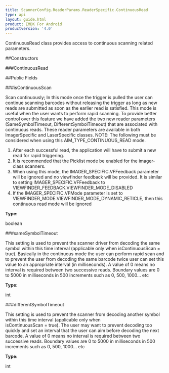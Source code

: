```yaml
---
title: ScannerConfig.ReaderParams.ReaderSpecific.ContinuousRead
type: api
layout: guide.html
product: EMDK For Android
productversion: '4.0'
---
```



ContinuousRead class provides access to continuous scanning related parameters.

##Constructors

###ContinuousRead



##Public Fields

###isContinuousScan

Scan continuously; In this mode once the trigger is pulled the user can continue scanning barcodes without releasing the trigger 
 as long as new reads are submitted as soon as the earlier read is satisfied. This mode is useful when the user wants to perform 
 rapid scanning. To provide better control over this feature we have added the two new reader parameters (SameSymbolTimeout, 
 DifferentSymbolTimeout) that are associated with continuous reads. These reader parameters are available in both ImagerSpecific 
 and LaserSpecific classes. 
 NOTE: The following must be considered when using this AIM_TYPE_CONTINUOUS_READ mode. 
 1. After each successful read, the application will have to submit a new read for rapid triggering. 
 2. It is recommended that the Picklist mode be enabled for the imager-class scanners. 
 3. When using this mode, the IMAGER_SPECIFIC.VFFeedback parameter will be ignored and no viewfinder feedback will be provided. 
 It is similar to setting IMAGER_SPECIFIC.VFFeedback to VIEWFINDER_FEEDBACK.VIEWFINDER_MODE_DISABLED 
 4. If the IMAGER_SPECIFIC.VFMode parameter is set to VIEWFINDER_MODE.VIEWFINDER_MODE_DYNAMIC_RETICLE, then this continuous read mode will be ignored

**Type:**

boolean

###sameSymbolTimeout

This setting is used to prevent the scanner driver from decoding the same symbol within this time interval (applicable only when 
 isContinuousScan = true). Basically in the continuous mode the user can perform rapid scan and to prevent the 
 user from decoding the same barcode twice user can set this value to an appropriate interval (in milliseconds). A value of 0 means 
 no interval is required between two successive reads.
 Boundary values are 0 to 5000 in milliseconds in 500 increments such as 0, 500, 1000... etc

**Type:**

int

###differentSymbolTimeout

This setting is used to prevent the scanner from decoding another symbol within this time interval (applicable only when  
 isContinuousScan = true). The user may want to prevent decoding too quickly and set an interval that the user can aim 
 before decoding the next barcode. A value of 0 means no interval is required between two successive reads.
 Boundary values are 0 to 5000 in milliseconds in 500 increments such as 0, 500, 1000... etc

**Type:**

int









